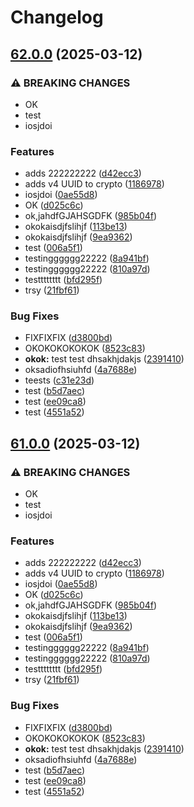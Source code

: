 # Changelog

## [62.0.0](https://github.com/amgshouman/testNodejs/compare/v61.1.0...v62.0.0) (2025-03-12)


### ⚠ BREAKING CHANGES

* OK
* test
* iosjdoi

### Features

* adds 222222222 ([d42ecc3](https://github.com/amgshouman/testNodejs/commit/d42ecc3dc011d14dd4ce1d771ce2a52c3fae2889))
* adds v4 UUID to crypto ([1186978](https://github.com/amgshouman/testNodejs/commit/11869781498a05bd04e5ab4a936502c753c49d12))
* iosjdoi ([0ae55d8](https://github.com/amgshouman/testNodejs/commit/0ae55d81003b38b78facc778ab7c2d27b5e2539e))
* OK ([d025c6c](https://github.com/amgshouman/testNodejs/commit/d025c6c2b2c862d0c9ef66026a3071a4b0a6ba79))
* ok,jahdfGJAHSGDFK ([985b04f](https://github.com/amgshouman/testNodejs/commit/985b04fab5b8e1875309e2bbb88a171a4a74f668))
* okokaisdjfslihjf ([113be13](https://github.com/amgshouman/testNodejs/commit/113be13611b2859a8e70b699b8fd11fd2a0ab1a3))
* okokaisdjfslihjf ([9ea9362](https://github.com/amgshouman/testNodejs/commit/9ea93625cacf6e2ba9e13f5c7df9db3f9fcd9e69))
* test ([006a5f1](https://github.com/amgshouman/testNodejs/commit/006a5f13c64924a1b309976ebca55a7386d256c1))
* testingggggg22222 ([8a941bf](https://github.com/amgshouman/testNodejs/commit/8a941bfb9d8b996fe93e98da60ada4d321057b2d))
* testingggggg22222 ([810a97d](https://github.com/amgshouman/testNodejs/commit/810a97d05c6f146f78f0afed0e8c7dedde878ea0))
* testttttttt ([bfd295f](https://github.com/amgshouman/testNodejs/commit/bfd295f2709064824835bac6dfe5d539093a2e6c))
* trsy ([21fbf61](https://github.com/amgshouman/testNodejs/commit/21fbf615ff9189ddc6420d688668067a2ad7c801))


### Bug Fixes

* FIXFIXFIX ([d3800bd](https://github.com/amgshouman/testNodejs/commit/d3800bd1de4886c9555daffbc6104dd67b33ea1d))
* OKOKOKOKOKOK ([8523c83](https://github.com/amgshouman/testNodejs/commit/8523c833e89d3b2684a2114dd6e717b24fccacf9))
* **okok:** test test dhsakhjdakjs ([2391410](https://github.com/amgshouman/testNodejs/commit/2391410b7cc48dd25dbf717d5f97b46bee48ed0b))
* oksadiofhsiuhfd ([4a7688e](https://github.com/amgshouman/testNodejs/commit/4a7688e9a800235ac3fc2b66789c387919da1a83))
* teests ([c31e23d](https://github.com/amgshouman/testNodejs/commit/c31e23dda32f63e9408c9e924e1e65577b7bec1d))
* test ([b5d7aec](https://github.com/amgshouman/testNodejs/commit/b5d7aec7c4c4856c791ee17a3e5148bb3a2ab0ea))
* test ([ee09ca8](https://github.com/amgshouman/testNodejs/commit/ee09ca8d26f9a537b8a9ba6bb46706299c82e0dc))
* test ([4551a52](https://github.com/amgshouman/testNodejs/commit/4551a5281c810144aeec8f7df7e1440cb7cb4b90))

## [61.0.0](https://github.com/amgshouman/testNodejs/compare/v60.0.0...v61.0.0) (2025-03-12)


### ⚠ BREAKING CHANGES

* OK
* test
* iosjdoi

### Features

* adds 222222222 ([d42ecc3](https://github.com/amgshouman/testNodejs/commit/d42ecc3dc011d14dd4ce1d771ce2a52c3fae2889))
* adds v4 UUID to crypto ([1186978](https://github.com/amgshouman/testNodejs/commit/11869781498a05bd04e5ab4a936502c753c49d12))
* iosjdoi ([0ae55d8](https://github.com/amgshouman/testNodejs/commit/0ae55d81003b38b78facc778ab7c2d27b5e2539e))
* OK ([d025c6c](https://github.com/amgshouman/testNodejs/commit/d025c6c2b2c862d0c9ef66026a3071a4b0a6ba79))
* ok,jahdfGJAHSGDFK ([985b04f](https://github.com/amgshouman/testNodejs/commit/985b04fab5b8e1875309e2bbb88a171a4a74f668))
* okokaisdjfslihjf ([113be13](https://github.com/amgshouman/testNodejs/commit/113be13611b2859a8e70b699b8fd11fd2a0ab1a3))
* okokaisdjfslihjf ([9ea9362](https://github.com/amgshouman/testNodejs/commit/9ea93625cacf6e2ba9e13f5c7df9db3f9fcd9e69))
* test ([006a5f1](https://github.com/amgshouman/testNodejs/commit/006a5f13c64924a1b309976ebca55a7386d256c1))
* testingggggg22222 ([8a941bf](https://github.com/amgshouman/testNodejs/commit/8a941bfb9d8b996fe93e98da60ada4d321057b2d))
* testingggggg22222 ([810a97d](https://github.com/amgshouman/testNodejs/commit/810a97d05c6f146f78f0afed0e8c7dedde878ea0))
* testttttttt ([bfd295f](https://github.com/amgshouman/testNodejs/commit/bfd295f2709064824835bac6dfe5d539093a2e6c))
* trsy ([21fbf61](https://github.com/amgshouman/testNodejs/commit/21fbf615ff9189ddc6420d688668067a2ad7c801))


### Bug Fixes

* FIXFIXFIX ([d3800bd](https://github.com/amgshouman/testNodejs/commit/d3800bd1de4886c9555daffbc6104dd67b33ea1d))
* OKOKOKOKOKOK ([8523c83](https://github.com/amgshouman/testNodejs/commit/8523c833e89d3b2684a2114dd6e717b24fccacf9))
* **okok:** test test dhsakhjdakjs ([2391410](https://github.com/amgshouman/testNodejs/commit/2391410b7cc48dd25dbf717d5f97b46bee48ed0b))
* oksadiofhsiuhfd ([4a7688e](https://github.com/amgshouman/testNodejs/commit/4a7688e9a800235ac3fc2b66789c387919da1a83))
* test ([b5d7aec](https://github.com/amgshouman/testNodejs/commit/b5d7aec7c4c4856c791ee17a3e5148bb3a2ab0ea))
* test ([ee09ca8](https://github.com/amgshouman/testNodejs/commit/ee09ca8d26f9a537b8a9ba6bb46706299c82e0dc))
* test ([4551a52](https://github.com/amgshouman/testNodejs/commit/4551a5281c810144aeec8f7df7e1440cb7cb4b90))
